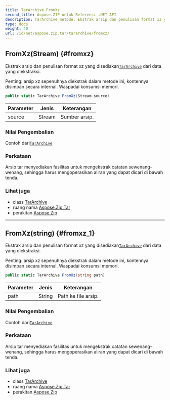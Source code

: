 ```yaml
---
title: TarArchive.FromXz
second_title: Aspose.ZIP untuk Referensi .NET API
description: TarArchive metode. Ekstrak arsip dan penulisan format xz yang disediakanTarArchive dari data yang diekstraksi.
type: docs
weight: 40
url: /id/net/aspose.zip.tar/tararchive/fromxz/
---
```

## FromXz(Stream) {#fromxz}

Ekstrak arsip dan penulisan format xz yang disediakan[`TarArchive`](../) dari data yang diekstraksi.

Penting: arsip xz sepenuhnya diekstrak dalam metode ini, kontennya disimpan secara internal. Waspadai konsumsi memori.

```csharp
public static TarArchive FromXz(Stream source)
```

| Parameter | Jenis | Keterangan |
| --- | --- | --- |
| source | Stream | Sumber arsip. |

### Nilai Pengembalian

Contoh dari[`TarArchive`](../)

### Perkataan

Arsip tar menyediakan fasilitas untuk mengekstrak catatan sewenang-wenang, sehingga harus mengoperasikan aliran yang dapat dicari di bawah tenda.

### Lihat juga

* class [TarArchive](../)
* ruang nama [Aspose.Zip.Tar](../../tararchive/)
* perakitan [Aspose.Zip](../../../)

---

## FromXz(string) {#fromxz_1}

Ekstrak arsip dan penulisan format xz yang disediakan[`TarArchive`](../) dari data yang diekstraksi.

Penting: arsip xz sepenuhnya diekstrak dalam metode ini, kontennya disimpan secara internal. Waspadai konsumsi memori.

```csharp
public static TarArchive FromXz(string path)
```

| Parameter | Jenis | Keterangan |
| --- | --- | --- |
| path | String | Path ke file arsip. |

### Nilai Pengembalian

Contoh dari[`TarArchive`](../)

### Perkataan

Arsip tar menyediakan fasilitas untuk mengekstrak catatan sewenang-wenang, sehingga harus mengoperasikan aliran yang dapat dicari di bawah tenda.

### Lihat juga

* class [TarArchive](../)
* ruang nama [Aspose.Zip.Tar](../../tararchive/)
* perakitan [Aspose.Zip](../../../)


